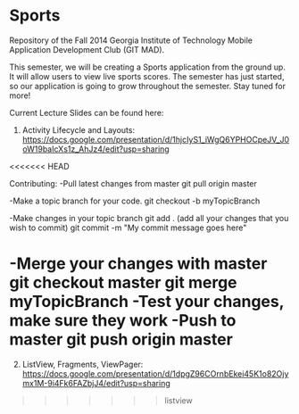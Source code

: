 Sports
======

Repository of the Fall 2014 Georgia Institute of Technology Mobile Application Development Club (GIT MAD).

This semester, we will be creating a Sports application from the ground up.
It will allow users to view live sports scores. The semester has just started, so our application is going to grow
throughout the semester. Stay tuned for more!


Current Lecture Slides can be found here:

1. Activity Lifecycle and Layouts:
https://docs.google.com/presentation/d/1hjcIyS1_iWgQ6YPHOCpeJV_J0oW19baIcXs1z_AhJz4/edit?usp=sharing

<<<<<<< HEAD

Contributing:
-Pull latest changes from master
git pull origin master

-Make a topic branch for your code.
git checkout -b myTopicBranch

-Make changes in your topic branch
git add . (add all your changes that you wish to commit)
git commit -m "My commit message goes here"

-Merge your changes with master
git checkout master
git merge myTopicBranch
-Test your changes, make sure they work
-Push to master
git push origin master
=======
2. ListView, Fragments, ViewPager:
https://docs.google.com/presentation/d/1dpgZ96COrnbEkei45K1o82Ojymx1M-9i4Fk6FAZbjJ4/edit?usp=sharing
>>>>>>> listview
